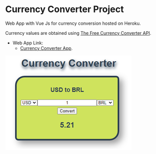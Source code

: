 # Currency Converter Project

Web App with Vue Js for currency conversion hosted on Heroku.

Currency values are obtained using <a href="https://free.currencyconverterapi.com/">The Free Currency Converter API</a>.

* Web App Link:
    * <a href="https://convertercurrency.herokuapp.com/">Currency Converter App</a>.
    
<kbd><img src="img/webapp.png"></kbd>
 

